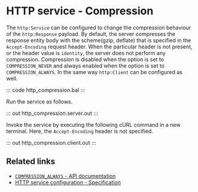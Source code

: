 # HTTP service - Compression

The `http:Service` can be configured to change the compression behaviour of the `http:Response` payload. By default, the server compresses the response entity body with the scheme(gzip, deflate) that is specified in the `Accept-Encoding` request header. When the particular header is not present, or the header value is `identity`, the server does not perform any compression. Compression is disabled when the option is set to `COMPRESSION_NEVER` and always enabled when the option is set to `COMPRESSION_ALWAYS`. In the same way `http:Client` can be configured as well.

::: code http_compression.bal :::

Run the service as follows.

::: out http_compression.server.out :::

Invoke the service by executing the following cURL command in a new terminal.
Here, the `Accept-Encoding` header is not specified.

::: out http_compression.client.out :::

## Related links
- [`COMPRESSION_ALWAYS` - API documentation](https://lib.ballerina.io/ballerina/http/latest/constants#COMPRESSION_ALWAYS)
- [HTTP service configuration - Specification](https://ballerina.io/spec/http/#241-client-types)

